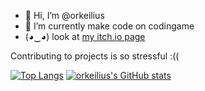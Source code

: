 - 👋 Hi, I’m @orkeilius
- 🌱 I’m currently make code on codingame
- (◕‿◕) look at [my itch.io page](https://www.a-random-baguette.itch.io)

Contributing to projects is so stressful :((
<!---
C'est bon les frères ! Oh ! J'suis pas un mannequin ! C'est pas mon taff frère ! C'est pas une réunion, j'suis pas un manageur beauté. C'est pas je lance le des projet pour que les gens m'observent, ils se disent "putain il est beau" et j'suis agréable à regarder parce que je suis beau ! Non ! C'est pas pour ça ! J'suis pas là pour ça, ma gueule. J'suis un putain de dev! J'suis un nerd ! Tout ce que j'aime, c'est manger des base de données, des clefs USB, les git . Tout ça là, moi j'aime bien frère. vscode, tout ça là, dès que y'a ça en face de les yeux, j'suis content frère ! Un clavier mécanique ! Ta ! Ta ! 200 activité sur github, oui ! J'ai pas de nouveaux habits, mais c'est pas grave j'ai github copilot ! J'suis un putain de dev frère ! Vous voulez pas comprendre !
--->
[![Top Langs](https://github-readme-stats.vercel.app/api/top-langs/?username=orkeilius&layout=compact)](https://github.com/anuraghazra/github-readme-stats)
[![orkeilius's GitHub stats](https://github-readme-stats.vercel.app/api?username=orkeilius)](https://github.com/anuraghazra/github-readme-stats)
